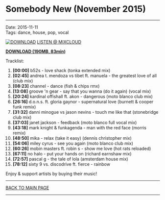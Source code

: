 # Somebody New (November 2015)

----

Date: 2015-11-11    
Tags: dance, house, pop, vocal    

[![DOWNLOAD](https://drive.google.com/uc?export=download&id=0B8ZWtaisj528MzR5WW5HRGsybXM)](https://drive.google.com/uc?export=download&id=0B8ZWtaisj528WlVMaFo5VWY3bk0)
[LISTEN @ MIXCLOUD](http://www.mixcloud.com/FreshDanceMusic/somebody-new-november-2015/)


[**DOWNLOAD (190MB, 83min)**](https://drive.google.com/uc?export=download&id=0B8ZWtaisj528WlVMaFo5VWY3bk0)

Tracklist:  

01. **[00:00]** b52s - love shack (tonka extended mix)
02. **[02:45]** andrea t. mendoza vs tibet ft. manuela - the greatest love of all (club mix)
03. **[08:23]** channel - dance (fish & chips rmx)
04. **[13:08]** groove 'n gear - say that you wanna (do it again) (vocal mix)
05. **[20:24]** kardinal offishall ft. akon - dangerous (moto blanco club mix)
06. **[26:16]** d.o.n.s. ft. gloria gaynor - supernatural love (burnett & cooper funk remix)
07. **[31:32]** danni minogue vs jason nevins - touch me like that (stonebridge club mix)
08. **[37:03]** janet jackson - feedback (moto blanco full vocal mix)
09. **[43:18]** mark knight & funkagenda - man with the red face (morris remix)
10. **[48:50]** mika - relax (take it easy) (dennis christopher mix)
11. **[54:06]** miley cyrus - see you again (moto blanco club mix)
12. **[60:26]** mobin masters ft. robin s - show me love (hot rats reloaded)
13. **[67:11]** no halo - put your hands on (richard earnshaw mix)
14. **[72:57]** pascal g - the tale of lola (amsterdam house mix)
15. **[78:12]** sixty 9 vs. discodrive ft. fierce - rainbow

Enjoy & support artists by buying their music!

----

[BACK TO MAIN PAGE](../README.md)

----
